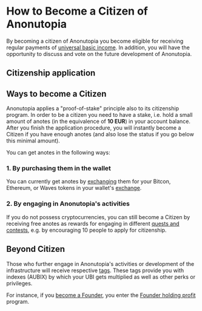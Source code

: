 # How to Become a Citizen of Anonutopia

By becoming a citizen of Anonutopia you become eligible for receiving regular payments of [universal basic income](https://github.com/anonutopia/docs.anonutopia.com/blob/master/anonutopia/outline.md#being-a-citizen-in-anonutopia). In addition, you will have the opportunity to discuss and vote on the future development of Anonutopia. 

## Citizenship application

## Ways to become a Citizen

Anonutopia applies a "proof-of-stake" principle also to its citizenship program. In order to be a citizen you need to have a stake, i.e. hold a small amount of anotes (in the equivalence of **10 EUR**) in your account balance. After you finish the application procedure, you will instantly become a Citizen if you have enough anotes (and also lose the status if you go below this minimal amount).

You can get anotes in the following ways: 

### 1. By purchasing them in the wallet

You can currently get anotes by [exchanging](https://github.com/anonutopia/docs.anonutopia.com/blob/master/how-to/use-wallet.md#exchange) them for your Bitcon, Ethereum, or Waves tokens in your wallet's [exchange](https://wallet.anonutopia.com/exchange/).

### 2. By engaging in Anonutopia's activities

If you do not possess cryptocurrencies, you can still become a Citizen by receiving free anotes as rewards for engaging in different [quests and contests](https://github.com/anonutopia/docs.anonutopia.com/blob/master/how-to/get-free-anotes.md), e.g. by encouraging 10 people to apply for citizenship. 

## Beyond Citizen

Those who further engage in Anonutopia's activities or development of the infrastructure will receive respective [tags](https://github.com/anonutopia/docs.anonutopia.com/blob/master/anonutopia/system-of-badges-in-anonutopia.md). These tags provide you with indexes (AUBIX) by which your UBI gets multiplied as well as other perks or privileges. 

For instance, if you [become a Founder](https://www.anonutopia.com/crowdfunding/), you enter the [Founder holding profit](https://github.com/anonutopia/docs.anonutopia.com/blob/master/how-to/use-wallet.md#founder-holding-profit) program.    



